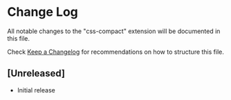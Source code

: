 # Change Log
All notable changes to the "css-compact" extension will be documented in this file.

Check [Keep a Changelog](http://keepachangelog.com/) for recommendations on how to structure this file.

## [Unreleased]
- Initial release